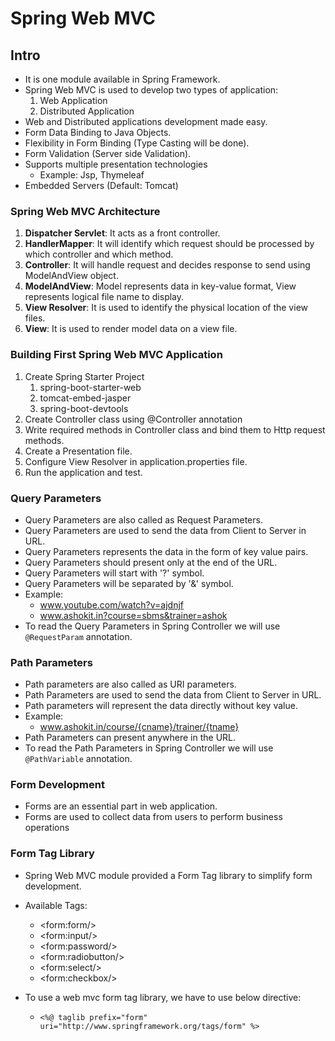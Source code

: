 # Spring Web MVC

## Intro
* It is one module available in Spring Framework.
* Spring Web MVC is used to develop two types of application:
    1. Web Application
    2. Distributed Application
* Web and Distributed applications development made easy.
* Form Data Binding to Java Objects.
* Flexibility in Form Binding (Type Casting will be done).
* Form Validation (Server side Validation).
* Supports multiple presentation technologies
    * Example: Jsp, Thymeleaf
* Embedded Servers (Default: Tomcat)


### Spring Web MVC Architecture
1. **Dispatcher Servlet**: It acts as a front controller.
2. **HandlerMapper**: It will identify which request should be processed by which controller and which method.
3. **Controller**: It will handle request and decides response to send using ModelAndView object.
4. **ModelAndView**: Model represents data in key-value format, View represents logical file name to display.
5. **View Resolver**: It is used to identify the physical location of the view files.
6. **View**: It is used to render model data on a view file.


### Building First Spring Web MVC Application
1. Create Spring Starter Project
    1. spring-boot-starter-web
    2. tomcat-embed-jasper
    3. spring-boot-devtools
2. Create Controller class using @Controller annotation
3. Write required methods in Controller class and bind them to Http request methods.
4. Create a Presentation file.
5. Configure View Resolver in application.properties file.
6. Run the application and test.


### Query Parameters
* Query Parameters are also called as Request Parameters.
* Query Parameters are used to send the data from Client to Server in URL.
* Query Parameters represents the data in the form of key value pairs.
* Query Parameters should present only at the end of the URL.
* Query Parameters will start with '?' symbol.
* Query Parameters will be separated by '&' symbol.
* Example:
    * www.youtube.com/watch?v=ajdnjf
    * www.ashokit.in?course=sbms&trainer=ashok
* To read the Query Parameters in Spring Controller we will use `@RequestParam` annotation.

### Path Parameters
* Path parameters are also called as URI parameters.
* Path Parameters are used to send the data from Client to Server in URL.
* Path parameters will represent the data directly without key value.
* Example:
    * www.ashokit.in/course/{cname}/trainer/{tname}
* Path Parameters can present anywhere in the URL.
* To read the Path Parameters in Spring Controller we will use `@PathVariable` annotation.


### Form Development
* Forms are an essential part in web application.
* Forms are used to collect data from users to perform business operations

### Form Tag Library
* Spring Web MVC module provided a Form Tag library to simplify form development.
* Available Tags:
    * \<form:form/>
    * \<form:input/>
    * \<form:password/>
    * \<form:radiobutton/>
    * \<form:select/>
    * \<form:checkbox/>

* To use a web mvc form tag library, we have to use below directive:
    * `<%@ taglib prefix="form" uri="http://www.springframework.org/tags/form" %>`